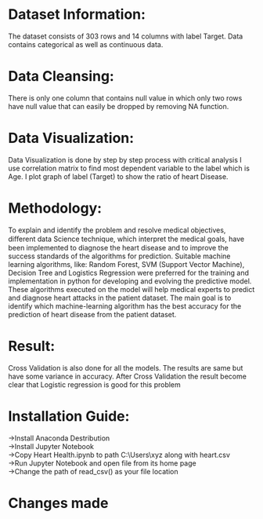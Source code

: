 # Dataset Information:
The dataset consists of 303 rows and 14 columns with label Target. Data contains categorical as well as continuous data.
# Data Cleansing: 
There is only one column that contains null value in which only two rows have null value that can easily be dropped by removing NA function.
# Data Visualization:
Data Visualization is done by step by step process with critical analysis I use correlation matrix to find most dependent variable to the label which is Age. I plot graph of label (Target) to show the ratio of heart Disease.
# Methodology: 
To explain and identify the problem and resolve medical objectives, diﬀerent data Science technique, which interpret the medical goals, have been implemented to diagnose the heart disease and to improve the success standards of the algorithms for prediction. Suitable machine learning algorithms, like: Random Forest, SVM (Support Vector Machine), Decision Tree and Logistics Regression were preferred for the training and implementation in python for developing and evolving the predictive model. These algorithms executed on the model will help medical experts to predict and diagnose heart attacks in the patient dataset. The main goal is to identify which machine-learning algorithm has the best accuracy for the prediction of heart disease from the patient dataset.
# Result:
Cross Validation is also done for all the models. The results are same but have some variance in accuracy. After Cross Validation the result become clear that Logistic regression is good for this problem

# Installation Guide:
->Install Anaconda Destribution <br>
->Install Jupyter Notebook <br>
->Copy Heart Health.ipynb to path C:\Users\xyz along with heart.csv <br>
->Run Jupyter Notebook and open file from its home page <br>
->Change the path of read_csv() as your file location <br>

# Changes made 
